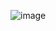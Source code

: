 ![image](https://user-images.githubusercontent.com/29282143/105146967-e3570700-5b43-11eb-990c-ab26671dc3e4.png)
